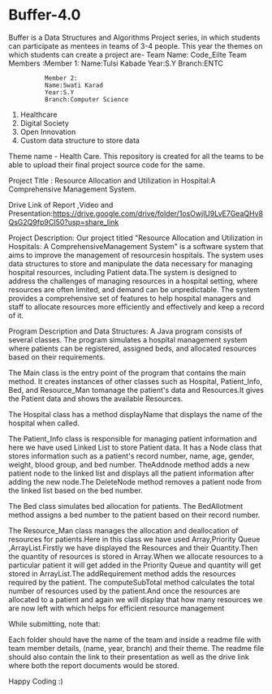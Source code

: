 # Buffer-4.0
Buffer is a Data Structures and Algorithms Project series, in which students can participate as mentees in teams of 3-4 people. 
This year the themes on which students can create a project are-
Team Name: Code_Eilte
Team Members :Member 1:
              Name:Tulsi Kabade
              Year:S.Y
              Branch:ENTC
              
              Member 2:
              Name:Swati Karad
              Year:S.Y
              Branch:Computer Science


1. Healthcare
2. Digital Society
3. Open Innovation
4. Custom data structure to store data

Theme name - Health Care.
This repository is created for all the teams to be able to upload their final project source code for the same. 

Project Title : Resource Allocation and Utilization in Hospital:A Comprehensive Management System.

Drive Link of Report ,Video and Presentation:https://drive.google.com/drive/folder/1osOwjlU9LvE7GeaQHv8QsG2Q9fp9CI50?usp=share_link

Project Description:
Our project titled "Resource Allocation and Utilization in Hospitals: A ComprehensiveManagement System" is a software system that aims to improve the management of resourcesin hospitals. The system uses data structures to store and manipulate the data necessary for managing hospital resources, including Patient data.The system is designed to address the challenges of managing resources in a hospital setting, where resources are often limited, and demand can be unpredictable. The system provides a
comprehensive set of features to help hospital managers and staff to allocate resources more
efficiently and effectively and keep a record of it.


Program Description and Data Structures:
A Java program consists of several classes. The program simulates a hospital management system where patients can be registered, assigned beds, and allocated resources based on their requirements.

The Main class is the entry point of the program that contains the main method. It creates instances of other classes such as Hospital, Patient_Info, Bed, and Resource_Man tomanage the patient's data and Resources.It gives the Patient data and shows the available Resources.

The Hospital class has a method displayName that displays the name of the hospital when called.

The Patient_Info class is responsible for managing patient information and here we have used Linked List to store Patient data. It has a Node class that stores information such as a patient's record number, name, age, gender, weight, blood group, and bed number. TheAddnode method adds a new patient node to the linked list and displays all the patient information after adding the new node.The DeleteNode method removes a patient node from the linked list based on the bed number.

The Bed class simulates bed allocation for patients. The BedAllotment method assigns a bed number to the patient based on their record number.

The Resource_Man class manages the allocation and deallocation of resources for patients.Here in this class we have used Array,Priority Queue ,ArrayList.Firstly we have displayed the Resources and their Quantity.Then the quantity of resources is stored in Array.When we allocate resources to a particular patient it will get added in the Priority Queue and quantity will get stored in ArrayList.The addRequirement method adds the resources required by the patient. The computeSubTotal method calculates the total number of resources used by the patient.And once the resources are allocated to a patient and again we will display that how many resources we are now left with which helps for efficient resource management

While submitting, note that: 

Each folder should have the name of the team and inside a readme file with team member details, (name, year, branch) and their theme. The readme file should also contain the link to their presentation as well as the drive link where both the report documents would be stored. 

Happy Coding :)
